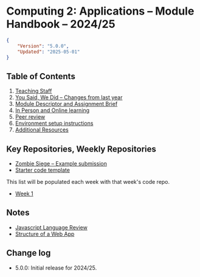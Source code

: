 # Computing 2: Applications – Module Handbook – 2024/25
```json
{
    "Version": "5.0.0",
    "Updated": "2025-05-01"
}
```

## Table of Contents
1. [Teaching Staff](Staff/README.md)
1. [You Said, We Did – Changes from last year](Changes/README.md)
1. [Module Descriptor and Assignment Brief](Module_and_assessment/README.md)
1. [In Person and Online learning](Learning_environment/README.md)
1. [Peer review](Peer_review/README.md)
1. [Environment setup instructions](Setup/README.md)
1. [Additional Resources](Resources/README.md)

## Key Repositories, Weekly Repositories
* [Zombie Siege – Example submission](https://github.com/fourier-space/zombie-siege)
* [Starter code template](https://github.com/fourier-space/Computing-2-Submission-Template)

This list will be populated each week with that week's code repo.
* [Week 1](https://github.com/fourier-space/Computing-2-Week-1)

## Notes
* [Javascript Language Review](https://fourier-space.github.io/Computing-2-Notes/javascript/)
* [Structure of a Web App](https://fourier-space.github.io/Computing-2-Notes/structure/)

## Change log ##
* 5.0.0: Initial release for 2024/25.
